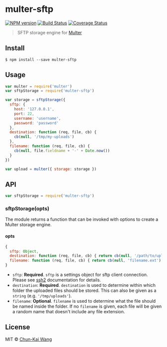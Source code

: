 # multer-sftp

[![NPM version][npm-image]][npm-url]
[![Build Status][travis-image]][travis-url]
[![Coverage Status][codecov-image]][codecov-url]

> SFTP storage engine for [Multer](https://github.com/expressjs/multer)

## Install

```
$ npm install --save multer-sftp
```

## Usage

```js
var multer = require('multer')
var sftpStorage = require('multer-sftp')

var storage = sftpStorage({
  sftp: {
    host: '127.0.0.1',
    port: 22,
    username: 'username',
    password: 'password'
  },
  destination: function (req, file, cb) {
    cb(null, '/tmp/my-uploads')
  },
  filename: function (req, file, cb) {
    cb(null, file.fieldname + '-' + Date.now())
  }
})

var upload = multer({ storage: storage })
```

## API

```js
var sftpStorage = require('multer-sftp')
```

### sftpStorage(opts)

The module returns a function that can be invoked with options to create a Multer storage engine.

#### opts

```js
{
  sftp: Object,
  destination: function (req, file, cb) { return cb(null, '/path/to/uploads') }
  filename: function (req, file, cb) { return cb(null, 'filename.ext') }
}
```

* `sftp`: **Required**. `sftp` is a settings object for sftp client connection. Please see [ssh2](https://github.com/mscdex/ssh2#user-content-client-methods) documentation for details.
* `destination`: **Required**. `destination` is used to determine within which folder the uploaded files should be stored. This can also be given as a `string` (e.g. `'/tmp/uploads'`).
* `filename`: **Optional**. `filename` is used to determine what the file should be named inside the folder. If no `filename` is given, each file will be given a random name that doesn't include any file extension.

## License

MIT © [Chun-Kai Wang](https://github.com/chunkai1312)

[npm-image]: https://img.shields.io/npm/v/multer-sftp.svg
[npm-url]: https://npmjs.org/package/multer-sftp
[travis-image]: https://img.shields.io/travis/chunkai1312/multer-sftp.svg
[travis-url]: https://travis-ci.org/chunkai1312/multer-sftp
[codecov-image]: https://img.shields.io/codecov/c/github/chunkai1312/multer-sftp.svg
[codecov-url]: https://codecov.io/gh/chunkai1312/multer-sftp
